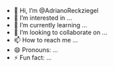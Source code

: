 - 👋 Hi, I’m @AdrianoReckziegel
- 👀 I’m interested in ...
- 🌱 I’m currently learning ...
- 💞️ I’m looking to collaborate on ...
- 📫 How to reach me ...
- 😄 Pronouns: ...
- ⚡ Fun fact: ...

<!---
AdrianoReckziegel/AdrianoReckziegel is a ✨ special ✨ repository because its `README.md` (this file) appears on your GitHub profile.
You can click the Preview link to take a look at your changes.
--->
